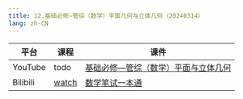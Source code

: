```yaml
---
title: 12.基础必修—管综（数学）平面几何与立体几何（20240314）
lang: zh-CN
---
```


| 平台       | 课程                                                                                                                                    | 课件                                                                                                                                                                                                                                                                |
|----------|---------------------------------------------------------------------------------------------------------------------------------------|-------------------------------------------------------------------------------------------------------------------------------------------------------------------------------------------------------------------------------------------------------------------|
| YouTube  | todo                                                                                                                                  | [基础必修—管综（数学）平面与立体几何](../../public/math/%E6%95%B0%E5%AD%A6-%E6%AD%A3%E5%BC%8F%E8%AF%BE/pdf/%E5%9F%BA%E7%A1%80%E5%BF%85%E4%BF%AE%E2%80%94%E7%AE%A1%E7%BB%BC%EF%BC%88%E6%95%B0%E5%AD%A6%EF%BC%89%E5%B9%B3%E9%9D%A2%E4%B8%8E%E7%AB%8B%E4%BD%93%E5%87%A0%E4%BD%95.pdf) |
| Bilibili | [watch](https://www.bilibili.com/video/BV1woW2eREy7?spm_id_from=333.788.videopod.sections&vd_source=752f1f454ebffd32e5dbe02742c48dab) | [数学笔试一本通](../../public/math/%E6%95%B0%E5%AD%A6-%E5%9F%BA%E7%A1%80%E8%AF%BE/pdf/1.%E3%80%90%E7%AC%94%E8%AF%95%E4%B8%80%E6%9C%AC%E9%80%9A%E3%80%91%E7%AE%A1%E7%BB%BC-%E6%95%B0%E5%AD%A6.pdf)                                                                        |

